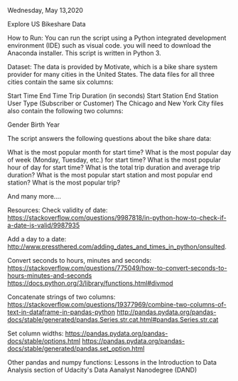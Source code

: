 Wednesday, May 13,2020

Explore US Bikeshare Data

How to Run:
You can run the script using a Python integrated development environment (IDE) such as visual code. you will need to download the Anaconda installer. This script is written in Python 3.

Dataset:
The data is provided by Motivate, which is a bike share system provider for many cities in the United States. The data files for all three cities contain the same six columns:

Start Time
End Time
Trip Duration (in seconds)
Start Station
End Station
User Type (Subscriber or Customer)
The Chicago and New York City files also contain the following two columns:

Gender
Birth Year

The script answers the following questions about the bike share data:

What is the most popular month for start time?
What is the most popular day of week (Monday, Tuesday, etc.) for start time?
What is the most popular hour of day for start time?
What is the total trip duration and average trip duration?
What is the most popular start station and most popular end station?
What is the most popular trip?

And many more....

Resources:
Check validity of date:
https://stackoverflow.com/questions/9987818/in-python-how-to-check-if-a-date-is-valid/9987935

Add a day to a date:
http://www.pressthered.com/adding_dates_and_times_in_python/onsulted.

Convert seconds to hours, minutes and seconds:
https://stackoverflow.com/questions/775049/how-to-convert-seconds-to-hours-minutes-and-seconds
https://docs.python.org/3/library/functions.html#divmod

Concatenate strings of two columns:
https://stackoverflow.com/questions/19377969/combine-two-columns-of-text-in-dataframe-in-pandas-python
http://pandas.pydata.org/pandas-docs/stable/generated/pandas.Series.str.cat.html#pandas.Series.str.cat

Set column widths:
https://pandas.pydata.org/pandas-docs/stable/options.html
https://pandas.pydata.org/pandas-docs/stable/generated/pandas.set_option.html

Other pandas and numpy functions:
Lessons in the Introduction to Data Analysis section of Udacity's Data Aanalyst Nanodegree (DAND)